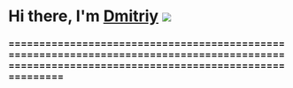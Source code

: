 # Hi there, I'm [Dmitriy](https://vk.com/dimitriyfuckofficial) ![](https://github.com/blackcater/blackcater/raw/main/images/Hi.gif) 
### ================================================================================================================================================

